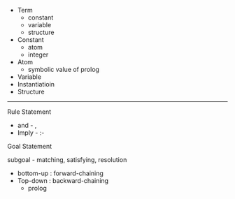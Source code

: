 * Term
  * constant
  * variable
  * structure
* Constant
  * atom
  * integer
* Atom
  * symbolic value of prolog
* Variable
* Instantiatioin
* Structure

---

Rule Statement

* and  - , 
* Imply - :-

Goal Statement

subgoal - matching, satisfying, resolution

* bottom-up : forward-chaining
* Top-down : backward-chaining
  * prolog





